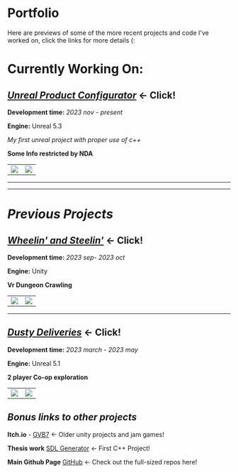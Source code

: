 # Portfolio
Here are previews of some of the more recent projects and code I've worked on, click the links for more details (:

# **Currently Working On:**

## [***Unreal Product Configurator***](UnrealProductConfigurator#unreal-product-configurator) <- Click!

**Development time:** *2023 nov - present*

**Engine:** Unreal 5.3

*My first unreal project with proper use of c++*

**Some Info restricted by NDA**

<table>
  <tr>
    <td width="50%"><img src="Images\.png" /></td>
    <td width="50%"><img src="Images\.png" /></td>
  </tr>
</table>

----
----

# *Previous Projects*

## [***Wheelin' and Steelin'***](Wheelin'andSteelin'#wheelin-and-steelin) <- Click!

**Development time:** *2023 sep- 2023 oct*

**Engine:** Unity

**Vr Dungeon Crawling**

<table>
  <tr>
    <td width="50%"><img src="Images\.png" /></td>
    <td width="50%"><img src="Images\.png" /></td>
  </tr>
</table>

----

## [***Dusty Deliveries***](DustyDeliveries#dusty-deliveries) <- Click!

**Development time:** *2023 march - 2023 may*

**Engine:** Unreal 5.1

**2 player Co-op exploration**

<table>
  <tr>
    <td width="50%"><img src="Images\.png" /></td>
    <td width="50%"><img src="Images\.png" /></td>
  </tr>
</table>


## *Bonus links to other projects*

**Itch.io** - [GVB7](https://gvb7.itch.io/) <- Older unity projects and jam games!

**Thesis work** [SDL Generator](https://github.com/GBaath/SDL2-IslandGen-Examensarbete) <- First C++ Project!

**Main Github Page** [GitHub](https://github.com/GBaath) <- Check out the full-sized repos here!

